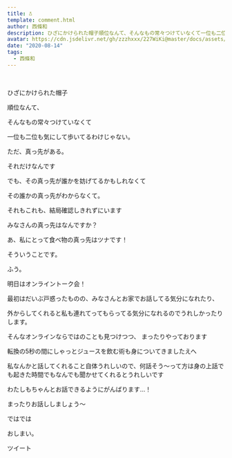```yaml
---
title: ‪𖡿‬
template: comment.html
author: 西條和
description: ひざにかけられた帽子順位なんて、そんなもの常々つけていなくて一位も二位も気にして歩いてるわけじゃない。ただ、真っ先...
avatar: https://cdn.jsdelivr.net/gh/zzzhxxx/227WiKi@master/docs/assets/photo/avatar/nagomi.jpg
date: "2020-08-14"
tags:
  - 西條和
---
```




  ﻿

















ひざにかけられた帽子


























順位なんて、







そんなもの常々つけていなくて








一位も二位も気にして歩いてるわけじゃない。


















ただ、真っ先がある。









それだけなんです























でも、その真っ先が誰かを妨げてるかもしれなくて












その誰かの真っ先がわからなくて。





















それもこれも、結局確認しきれずにいます






















みなさんの真っ先はなんですか？




























あ、私にとって食べ物の真っ先はツナです！



















そういうことです。

























ふう。




















明日はオンライントーク会！
















最初はだいぶ戸惑ったものの、みなさんとお家でお話してる気分になれたり、

外からしてくれると私も連れてってもらってる気分になれるのでうれしかったりします。











そんなオンラインならではのことも見つけつつ、
まったりやっております















転換の5秒の間にしゃっとジュースを飲む術も身についてきましたえへ
















私なんかと話してくれること自体うれしいので、何話そう〜って方は身の上話でも起きた時間でもなんでも聞かせてくれるとうれしいです















わたしもちゃんとお話できるようにがんばります…！














まったりお話ししましょう〜

























ではでは



















おしまい。


ツイート



